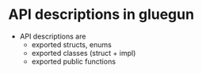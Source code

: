 # API descriptions in gluegun

* API descriptions are
    * exported structs, enums
    * exported classes (struct + impl)
    * exported public functions


